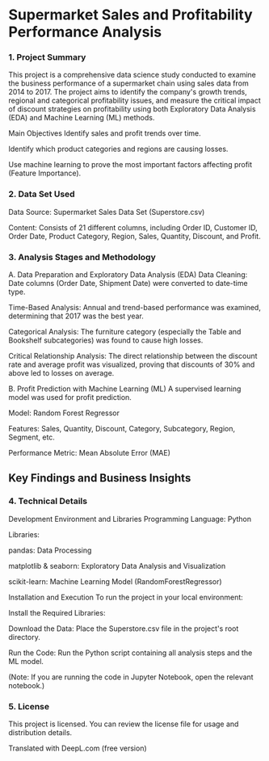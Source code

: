 # Supermarket Sales and Profitability Performance Analysis
### 1. Project Summary
This project is a comprehensive data science study conducted to examine the business performance of a supermarket chain using sales data from 2014 to 2017. The project aims to identify the company's growth trends, regional and categorical profitability issues, and measure the critical impact of discount strategies on profitability using both Exploratory Data Analysis (EDA) and Machine Learning (ML) methods.

Main Objectives
Identify sales and profit trends over time.

Identify which product categories and regions are causing losses.

Use machine learning to prove the most important factors affecting profit (Feature Importance).

### 2. Data Set Used
Data Source: Supermarket Sales Data Set (Superstore.csv)

Content: Consists of 21 different columns, including Order ID, Customer ID, Order Date, Product Category, Region, Sales, Quantity, Discount, and Profit.

### 3. Analysis Stages and Methodology
A. Data Preparation and Exploratory Data Analysis (EDA)
Data Cleaning: Date columns (Order Date, Shipment Date) were converted to date-time type.

Time-Based Analysis: Annual and trend-based performance was examined, determining that 2017 was the best year.

Categorical Analysis: The furniture category (especially the Table and Bookshelf subcategories) was found to cause high losses.

Critical Relationship Analysis: The direct relationship between the discount rate and average profit was visualized, proving that discounts of 30% and above led to losses on average.

B. Profit Prediction with Machine Learning (ML)
A supervised learning model was used for profit prediction.

Model: Random Forest Regressor

Features: Sales, Quantity, Discount, Category, Subcategory, Region, Segment, etc.

Performance Metric: Mean Absolute Error (MAE)

## Key Findings and Business Insights
### 4. Technical Details
Development Environment and Libraries
Programming Language: Python

Libraries:

pandas: Data Processing

matplotlib & seaborn: Exploratory Data Analysis and Visualization

scikit-learn: Machine Learning Model (RandomForestRegressor)

Installation and Execution
To run the project in your local environment:

Install the Required Libraries:

Download the Data: Place the Superstore.csv file in the project's root directory.

Run the Code: Run the Python script containing all analysis steps and the ML model.

(Note: If you are running the code in Jupyter Notebook, open the relevant notebook.)

### 5. License
This project is licensed. You can review the license file for usage and distribution details.

Translated with DeepL.com (free version)
